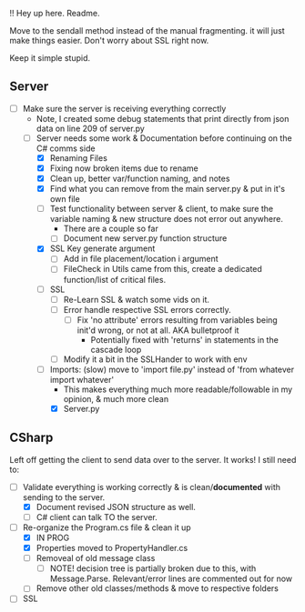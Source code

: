 

!! Hey up here. Readme. 

Move to the sendall method instead of the manual fragmenting. it will just make things easier. Don't worry about SSL right now. 

Keep it simple stupid.

## Server 

- [ ] Make sure the server is receiving everything correctly 
	- Note, I created some debug statements that print directly from json data on line 209 of server.py
	- [ ] Server needs some work & Documentation before continuing on the C# comms side
		- [x] Renaming Files
		- [x] Fixing now broken items due to rename
		- [x] Clean up, better var/function naming, and notes
		- [x] Find what you can remove from the main server.py & put in it's own file
		- [ ] Test functionality between server & client, to make sure the variable naming & new structure does not error out anywhere. 
			-  There are a couple so far
			- [ ] Document new server.py function structure
		- [x] SSL Key generate argument
			- [ ] Add in file placement/location i argument
			- [ ] FileCheck in Utils came from this, create a dedicated function/list of critical files.
		- [ ] SSL
			- [ ] Re-Learn SSL & watch some vids on it. 
			- [ ] Error handle respective SSL errors correctly. 
				- [ ] Fix 'no attribute' errors resulting from variables being init'd wrong, or not at all. AKA bulletproof it
					- Potentially fixed with 'returns' in statements in the cascade loop 
			- [ ] Modify it a bit in the SSLHander to work with env
		- [ ] Imports: (slow) move to 'import file.py' instead of 'from whatever import whatever'
			- This makes everything much more readable/followable in my opinion, & much more clean
			- [x] Server.py

## CSharp

Left off getting the client to send data over to the server. It works! I still need to:
- [ ] Validate everything is working correctly & is clean/**documented** with sending to the server.
	- [x] Document revised JSON structure as well.
	- [ ] C# client can talk TO the server. 

- [ ] Re-organize the Program.cs file & clean it up
	- [x] IN PROG
	- [x] Properties moved to PropertyHandler.cs
	- [ ] Removeal of old message class
		- [ ] NOTE! decision tree is partially broken due to this, with Message.Parse. Relevant/error lines are commented out for now
	- [ ] Remove other old classes/methods & move to respective folders
- [ ] SSL 